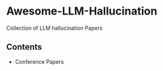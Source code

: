 # Awesome-LLM-Hallucination
Collection of LLM hallucination Papers

## Contents
- Conference Papers

<!--stackedit_data:
eyJoaXN0b3J5IjpbMTU3NTgyMTQ5OCwtNTExNzc4NjQ5LDIwND
k5MjE0OTMsLTQ4MDc4OTk3MiwtMTExODU5NzI5Nl19
-->